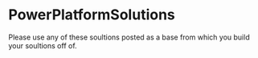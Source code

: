 # PowerPlatformSolutions

Please use any of these soultions posted as a base from which you build your soultions off of.
